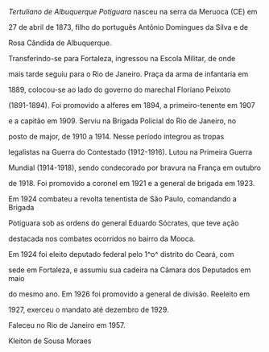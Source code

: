 

*Tertuliano de Albuquerque Potiguara* nasceu na serra da Meruoca (CE) em

27 de abril de 1873, filho do português Antônio Domingues da Silva e de

Rosa Cândida de Albuquerque.



Transferindo-se para Fortaleza, ingressou na Escola Militar, de onde

mais tarde seguiu para o Rio de Janeiro. Praça da arma de infantaria em

1889, colocou-se ao lado do governo do marechal Floriano Peixoto

(1891-1894). Foi promovido a alferes em 1894, a primeiro-tenente em 1907

e a capitão em 1909. Serviu na Brigada Policial do Rio de Janeiro, no

posto de major, de 1910 a 1914. Nesse período integrou as tropas

legalistas na Guerra do Contestado (1912-1916). Lutou na Primeira Guerra

Mundial (1914-1918), sendo condecorado por bravura na França em outubro

de 1918. Foi promovido a coronel em 1921 e a general de brigada em 1923.

Em 1924 combateu a revolta tenentista de São Paulo, comandando a Brigada

Potiguara sob as ordens do general Eduardo Sócrates, que teve ação

destacada nos combates ocorridos no bairro da Mooca.



Em 1924 foi eleito deputado federal pelo 1^o^ distrito do Ceará, com

sede em Fortaleza, e assumiu sua cadeira na Câmara dos Deputados em maio

do mesmo ano. Em 1926 foi promovido a general de divisão. Reeleito em

1927, exerceu o mandato até dezembro de 1929.



Faleceu no Rio de Janeiro em 1957.



Kleiton de Sousa Moraes



